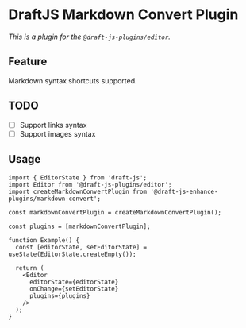 # DraftJS Markdown Convert Plugin

_This is a plugin for the `@draft-js-plugins/editor`._

## Feature

Markdown syntax shortcuts supported.

## TODO

- [ ] Support links syntax
- [ ] Support images syntax

## Usage

```tsx
import { EditorState } from 'draft-js';
import Editor from '@draft-js-plugins/editor';
import createMarkdownConvertPlugin from '@draft-js-enhance-plugins/markdown-convert';

const markdownConvertPlugin = createMarkdownConvertPlugin();

const plugins = [markdownConvertPlugin];

function Example() {
  const [editorState, setEditorState] = useState(EditorState.createEmpty());

  return (
    <Editor
      editorState={editorState}
      onChange={setEditorState}
      plugins={plugins}
    />
  );
}
```
